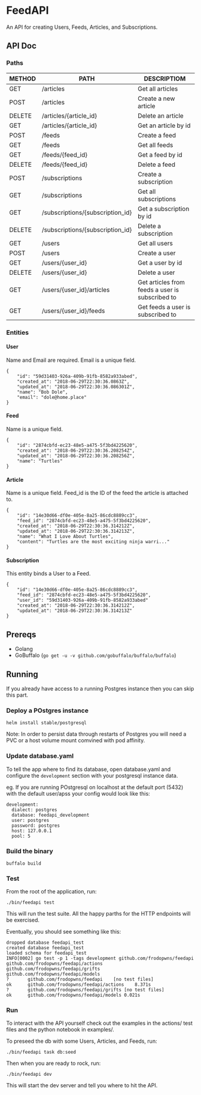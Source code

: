 # FeedAPI

An API for creating Users, Feeds, Articles, and Subscriptions.

## API Doc

### Paths

METHOD | PATH                             |  DESCRIPTIOM
------ | ----                             |  -------
GET    | /articles                        | Get all articles
POST   | /articles                        | Create a new article
DELETE | /articles/{article_id}           | Delete an article
GET    | /articles/{article_id}           | Get an article by id
POST   | /feeds                           | Create a feed
GET    | /feeds                           | Get all feeds
GET    | /feeds/{feed_id}                 | Get a feed by id
DELETE | /feeds/{feed_id}                 | Delete a feed
POST   | /subscriptions                   | Create a subscription
GET    | /subscriptions                   | Get all subscriptions
GET    | /subscriptions/{subscription_id} | Get a subscription by id
DELETE | /subscriptions/{subscription_id} | Delete a subscription
GET    | /users                           | Get all users
POST   | /users                           | Create a user
GET    | /users/{user_id}                 | Get a user by id
DELETE | /users/{user_id}                 | Delete a user
GET    | /users/{user_id}/articles        | Get articles from feeds a user is subscribed to
GET    | /users/{user_id}/feeds           | Get feeds a user is subscribed to

### Entities

#### User

Name and Email are required. Email is a unique field.

```
{
	"id": "59d31403-926a-409b-91fb-8582a933abed",
	"created_at": "2018-06-29T22:30:36.0863Z",
	"updated_at": "2018-06-29T22:30:36.086301Z",
	"name": "Bob Dole",
	"email": "dole@home.place"
}
```

#### Feed

Name is a unique field.

```
{
	"id": "2874cbfd-ec23-48e5-a475-5f3bd4225620",
	"created_at": "2018-06-29T22:30:36.208254Z",
	"updated_at": "2018-06-29T22:30:36.208256Z",
	"name": "Turtles"
}
```

#### Article

Name is a unique field. Feed_id is the ID of the feed the article is attached to.

```
{
	"id": "14e30d66-df0e-405e-8a25-86cdc8889cc3",
	"feed_id": "2874cbfd-ec23-48e5-a475-5f3bd4225620",
	"created_at": "2018-06-29T22:30:36.314212Z",
	"updated_at": "2018-06-29T22:30:36.314213Z",
	"name": "What I Love About Turtles",
	"content": "Turtles are the most exciting ninja warri..."
}
```

#### Subscription

This entity binds a User to a Feed.

```
{
	"id": "14e30d66-df0e-405e-8a25-86cdc8889cc3",
	"feed_id": "2874cbfd-ec23-48e5-a475-5f3bd4225620",
	"user_id": "59d31403-926a-409b-91fb-8582a933abed"
	"created_at": "2018-06-29T22:30:36.314212Z",
	"updated_at": "2018-06-29T22:30:36.314213Z"
}
```

## Prereqs

- Golang
- GoBuffalo (`go get -u -v github.com/gobuffalo/buffalo/buffalo`)

## Running

If you already have access to a running Postgres instance then you can skip this part.

### Deploy a POstgres instance

```
helm install stable/postgresql
```

Note: In order to persist data through restarts of Postgres you will need a PVC or a host volume mount comvined with pod affinity.

### Update database.yaml

To tell the app where to find its database, open database.yaml and configure the `development` section with your postgresql instance data.

eg. If you are running POstgresql on localhost at the default port (5432) with the default user/apss your config would look like this:

```
development:
  dialect: postgres
  database: feedapi_development
  user: postgres
  password: postgres
  host: 127.0.0.1
  pool: 5
```

### Build the binary

```
buffalo build
```

### Test

From the root of the application, run:

```
./bin/feedapi test
```

This will run the test suite. All the happy parths for the HTTP endpoints will be exercised.

Eventually, you should see something like this:

```
dropped database feedapi_test
created database feedapi_test
loaded schema for feedapi_test
INFO[0002] go test -p 1 -tags development github.com/frodopwns/feedapi github.com/frodopwns/feedapi/actions github.com/frodopwns/feedapi/grifts github.com/frodopwns/feedapi/models 
?   	github.com/frodopwns/feedapi	[no test files]
ok  	github.com/frodopwns/feedapi/actions	8.371s
?   	github.com/frodopwns/feedapi/grifts	[no test files]
ok  	github.com/frodopwns/feedapi/models	0.021s
```

### Run

To interact with the API yourself check out the examples in the actions/ test files and the python notebook in examples/. 

To preseed the db with some Users, Articles, and Feeds, run:

```
./bin/feedapi task db:seed
```

Then when you are ready to rock, run:

```
./bin/feedapi dev
```

This will start the dev server and tell you where to hit the API.